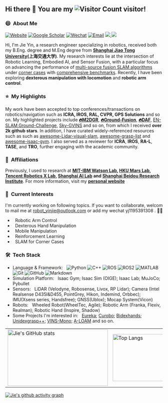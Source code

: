 

## Hi there 👋 You are my ![Visitor Count](https://profile-counter.glitch.me/sjtuyinjie/count.svg) visitor!

<!--
**sjtuyinjie/sjtuyinjie** is a ✨ _special_ ✨ repository because its `README.md` (this file) appears on your GitHub profile. 

Here are some ideas to get you started:

- 🔭 I’m currently working on ...
- 🌱 I’m currently learning ...
- 👯 I’m looking to collaborate on ...
- 🤔 I’m looking for help with ...
- 💬 Ask me about ...
- 📫 How to reach me: ...
- 😄 Pronouns: ...
- ⚡ Fun fact: ...
-->

<h3> 😄 &nbsp;About Me</h3>

[![Website](https://img.shields.io/badge/Website-yellow?style=flat)](https://sjtuyinjie.github.io/)
[![Google Scholar](https://img.shields.io/badge/Google%20Scholar-blue?style=flat
)](https://scholar.google.com/citations?user=Y8LVRYIAAAAJ&hl=en)
[![Wechat](https://img.shields.io/badge/Wechat-green?style=flat)](https://github.com/sjtuyinjie/sjtuyinjie/blob/main/assets/wechat.jpg)
[![Email](https://img.shields.io/badge/-Email-c14438?style=flat&logo=Gmail&logoColor=white)](mailto:robot_yinjie@outlook.com)
<a href="https://github.com/sjtuyinjie">
<img src="https://badges.strrl.dev/years/sjtuyinjie?style=flat-square&logo=github">
</a>
<a href="https://github.com/sjtuyinjie?tab=repositories">
<img src="https://badges.strrl.dev/repos/sjtuyinjie?style=flat-square&logo=github">
</a>

Hi, I'm Jie Yin, a research engineer specializing in robotics, received both my B.Eng. degree and M.Eng degree from **[Shanghai Jiao Tong University](https://en.sjtu.edu.cn/)(上海交通大学)**. My research interests lie at the intersection of Robotic Learning, Embodied AI, and Sensor Fusion, with a particular focus on advancing the performance of [multi-source fusion SLAM algorithms](https://github.com/SJTU-ViSYS/Sky-GVINS) under [corner cases](https://github.com/SJTU-ViSYS/Ground-Fusion) with [comprehensive benchmarks](https://github.com/SJTU-ViSYS/M2DGR). Recently, I have been exploring **dexterous manipulation with locomotion** and **robotic arm control**. 

<h3> ⭐️ &nbsp;My Highlights</h3>

My work have been accepted to top conferences/transactions on robotics/navigation such as **ICRA, IROS, RAL, CVPR, GPS Solutions** and so on. My highlighted projects include [**🔥M2DGR**](https://github.com/SJTU-ViSYS/M2DGR), [**🔥Ground-Fusion**](https://github.com/SJTU-ViSYS/Ground-Fusion), [**🔥DAF**](https://arxiv.org/abs/2407.11333), [EN-SLAM](https://github.com/DelinQu/EN-SLAM),[Ground-Challenge](https://github.com/sjtuyinjie/Ground-Challenge), [Sky-GVINS](https://github.com/SJTU-ViSYS/Sky-GVINS) and so on, from which I received **over 2k github stars**. In addition, I have curated widely-referenced resources such as such as [awesome-Lidar-visual-slam](https://github.com/sjtuyinjie/awesome-LiDAR-Visual-SLAM), [awesome-grasp-list](https://github.com/sjtuyinjie/Awesome-Grasp-List) and [awesome-isaac-gym](https://github.com/robotlearning123/awesome-isaac-gym). I also served as a reviewer for **ICRA**, **IROS**, **RA-L**, **TASE**, and **TRO**, further engaging with the academic community.

<h3> 🚩 &nbsp;Affiliations</h3>

 Previously, I used to research at **[MIT-IBM Watson Lab](https://mitibmwatsonailab.mit.edu/), [HKU Mars Lab](https://github.com/hku-mars), [Tencent Robotics X Lab](https://roboticsx.tencent.com/#/), [Shanghai AI Lab](https://www.shlab.org.cn/) and [Shanghai Beidou Research Institute](http://www.bdi.org.cn/)**. For more information, visit my [**personal website**](https://sjtuyinjie.github.io/)


<h3> 🔭 &nbsp;Current Interests</h3>

I'm currently working on following topics. If you want to collaborate, welcom to mail me at robot_yinjie@outlook.com or add my wechat yj1195391308 . 🤝🏻
- &nbsp; Robotic Arm Control
- &nbsp; Dexterous Hand Manipulation
- &nbsp; Mobile Manipulation
- &nbsp; Reinforcement Learning
- &nbsp; SLAM for Corner Cases


<h3> 🛠 &nbsp;Tech Stack</h3>

- Language & Framework: &nbsp;
  ![Python](https://img.shields.io/badge/-Python-333333?style=flat&logo=python)
  ![C++](https://img.shields.io/badge/-C++-333333?style=flat&logo=c%2B%2B&logoColor=00599C)
  ![ROS](https://img.shields.io/badge/-ROS-333333?style=flat&logo=ros)
  ![ROS2](https://img.shields.io/badge/-ROS2-333333?style=flat&logo=ros2)
   ![MATLAB](https://img.shields.io/badge/-MATLAB-333333?style=flat&logo=mathworks)
  ![Git](https://img.shields.io/badge/-Git-333333?style=flat&logo=git)
  ![GitHub](https://img.shields.io/badge/-GitHub-333333?style=flat&logo=github)
  ![Markdown](https://img.shields.io/badge/-Markdown-333333?style=flat&logo=markdown)
- Simulation Platform: &nbsp; Isaac Gym; Isaac Sim (OIGE); Isaac Lab; MuJoCo; Pybullet
- Sensors: &nbsp; LiDAR (Velodyne, Robosense, Livox, RP Lidar); Camera (Intel Realsense D435I&D455, PointGrey, Hikon, Indemind, Orbbec); IMU(Xsens series, Handsfree); GNSS(Ublox); Mocap System(Vicon)
- Robots: &nbsp; Wheeled Robot(WheelTec, Agile); Robotic Arm (Franka, Flexiv, Realman); Robotic Hand (Inspire, Shadow)
- Some Projects I'm interested in: &nbsp; [Eureka](https://github.com/eureka-research/Eureka); [Curobo](https://github.com/NVlabs/curobo); [Bidexhands](https://github.com/PKU-MARL/DexterousHands); [Unidexgrasp++](https://github.com/PKU-EPIC/UniDexGrasp2); [VINS-Mono](https://github.com/HKUST-Aerial-Robotics/VINS-Mono); [A-LOAM](https://github.com/HKUST-Aerial-Robotics/A-LOAM) and so on.




<table>
  <tr>
    <!-- GitHub Stats Card -->
    <td>
      <a href="https://github.com/anuraghazra/github-readme-stats">
        <img src="https://github-readme-stats.vercel.app/api?username=sjtuyinjie" alt="Jie's GitHub stats" width="320" height="180">
      </a>
    </td>
    <!-- Top Languages Card -->
    <td>
      <a href="https://github.com/anuraghazra/github-readme-stats">
        <img src="https://github-readme-stats.vercel.app/api/top-langs/?username=sjtuyinjie&layout=compact&theme=tokyonight" alt="Top Langs" width="300" height="150">
      </a>
    </td>
    <!-- Clustermap -->
    <td>
      <a href="https://clustrmaps.com/site/1QwIu">
        <img src="https://clustrmaps.com/map_v2.png?d=Q1RB1wfb6BorS8KuqpIRpW_FbECKfzQhf_8_ccJHcaI&t=tt" alt="Clustermap" width="250" height="150">
      </a>
    </td>
  </tr>
</table>

[![Jie's github activity graph](https://github-readme-activity-graph.vercel.app/graph?username=sjtuyinjie&theme=react)](https://github.com/ashutosh00710/github-readme-activity-graph)

